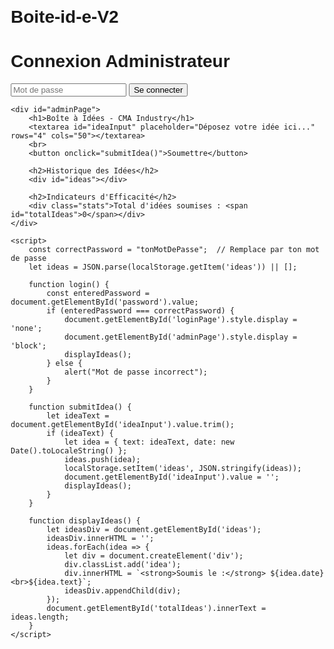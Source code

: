 # Boite-id-e-V2

<!DOCTYPE html>
<html lang="fr">
<head>
    <meta charset="UTF-8">
    <meta name="viewport" content="width=device-width, initial-scale=1.0">
    <title>Boîte à Idées - CMA Industry</title>
    <style>
        body { font-family: Arial, sans-serif; margin: 20px; }
        #ideas { margin-top: 20px; display: none; }
        .idea { border-bottom: 1px solid #ccc; padding: 10px; }
        .stats { margin-top: 20px; }
        #loginPage { display: block; }
        #adminPage { display: none; }
    </style>
</head>
<body>
    <div id="loginPage">
        <h1>Connexion Administrateur</h1>
        <input type="password" id="password" placeholder="Mot de passe" />
        <button onclick="login()">Se connecter</button>
    </div>

    <div id="adminPage">
        <h1>Boîte à Idées - CMA Industry</h1>
        <textarea id="ideaInput" placeholder="Déposez votre idée ici..." rows="4" cols="50"></textarea>
        <br>
        <button onclick="submitIdea()">Soumettre</button>

        <h2>Historique des Idées</h2>
        <div id="ideas"></div>

        <h2>Indicateurs d'Efficacité</h2>
        <div class="stats">Total d'idées soumises : <span id="totalIdeas">0</span></div>
    </div>

    <script>
        const correctPassword = "tonMotDePasse";  // Remplace par ton mot de passe
        let ideas = JSON.parse(localStorage.getItem('ideas')) || [];

        function login() {
            const enteredPassword = document.getElementById('password').value;
            if (enteredPassword === correctPassword) {
                document.getElementById('loginPage').style.display = 'none';
                document.getElementById('adminPage').style.display = 'block';
                displayIdeas();
            } else {
                alert("Mot de passe incorrect");
            }
        }

        function submitIdea() {
            let ideaText = document.getElementById('ideaInput').value.trim();
            if (ideaText) {
                let idea = { text: ideaText, date: new Date().toLocaleString() };
                ideas.push(idea);
                localStorage.setItem('ideas', JSON.stringify(ideas));
                document.getElementById('ideaInput').value = '';
                displayIdeas();
            }
        }

        function displayIdeas() {
            let ideasDiv = document.getElementById('ideas');
            ideasDiv.innerHTML = '';
            ideas.forEach(idea => {
                let div = document.createElement('div');
                div.classList.add('idea');
                div.innerHTML = `<strong>Soumis le :</strong> ${idea.date}<br>${idea.text}`;
                ideasDiv.appendChild(div);
            });
            document.getElementById('totalIdeas').innerText = ideas.length;
        }
    </script>
</body>
</html>
